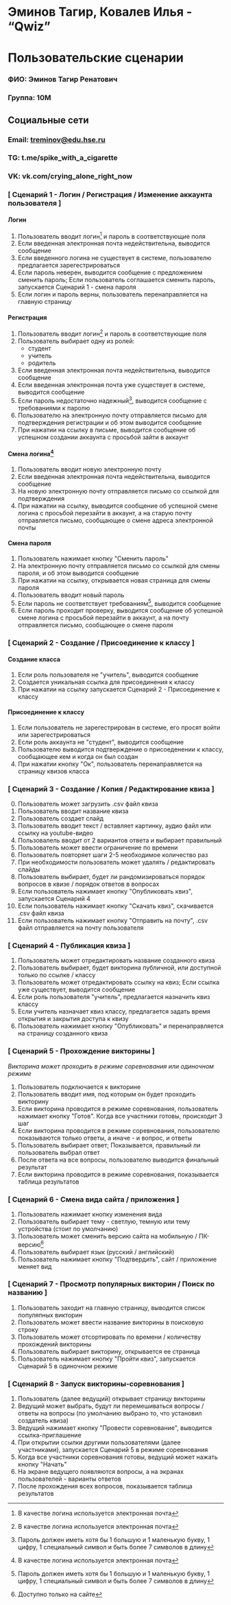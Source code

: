 # Эминов Тагир, Ковалев Илья - “Qwiz”
# Пользовательские сценарии

### ФИО:    Эминов Тагир Ренатович
### Группа:	10М

## Социальные сети
### Email:	treminov@edu.hse.ru
### TG:		t.me/spike_with_a_cigarette
### VK:		vk.com/crying_alone_right_now

### [ Сценарий 1 - Логин / Регистрация / Изменение аккаунта пользователя ]

#### Логин
1. Пользователь вводит логин[^1] и пароль в соответствующие поля
2. Если введенная электронная почта недействительна, выводится сообщение
3. Если введенного логина не существует в системе, пользователю предлагается зарегестрироваться
4. Если пароль неверен, выводится сообщение с предложением сменить пароль; Если пользователь соглашается сменить пароль, запускается Сценарий 1 - смена пароля
5. Если логин и пароль верны, пользователь перенаправляется на главную страницу

#### Регистрация
1. Пользователь вводит логин[^1] и пароль в соответствующие поля
2. Пользователь выбирает одну из ролей:
	- студент
	- учитель
	- родитель
3. Если введенная электронная почта недействительна, выводится сообщение
4. Если введенная электронная почта уже существует в системе, выводится сообщение
5. Если пароль недостаточно надежный[^2], выводится сообщение с требованиями к паролю
6. Пользователю на электронную почту отправляется письмо для подтверждения регистрации и об этом выводится сообщение
7. При нажатии на ссылку в письме, выводится сообщение об успешном создании аккаунта с просьбой зайти в аккаунт

#### Смена логина[^1]
1. Пользователь вводит новую электронную почту
2. Если введенная электронная почта недействительна, выводится сообщение
3. На новую электронную почту отправляется письмо со ссылкой для подтверждения
4. При нажатии на ссылку, выводится сообщение об успешной смене логина с просьбой перезайти в аккаунт, а на старую почту отправляется письмо, сообщающее о смене адреса электронной почты

#### Смена пароля
1. Пользователь нажимает кнопку "Сменить пароль"
2. На электронную почту отправляется письмо со ссылкой для смены пароля, и об этом выводится сообщение
3. При нажатии на ссылку, открывается новая страница для смены пароля
4. Пользователь вводит новый пароль
5. Если пароль не соответствует требованиям[^2], выводится сообщение
6. Если пароль проходит проверку, выводится сообщение об успешной смене логина с просьбой перезайти в аккаунт, а на почту отправляется письмо, сообщающее о смене пароля



### [ Сценарий 2 - Создание / Присоединение к классу ]

#### Создание класса
1. Если роль пользователя не "учитель", выводится сообщение
2. Создается уникальная ссылка для присоединения к классу
3. При нажатии на ссылку запускается Сценарий 2 - Присоединение к классу

#### Присоединение к классу
1. Если пользователь не зарегестрирован в системе, его просят войти или зарегестрироваться
2. Если роль аккаунта не "студент", выводится сообщение
3. Пользователю выводится подтверждение о присоеденении к классу, сообщающее кем и когда он был создан
4. При нажатии кнопку "Ок", пользователь перенаправляется на страницу квизов класса



### [ Сценарий 3 - Создание / Копия / Редактирование квиза ]
0. Пользователь может загрузить .csv файл квиза
1. Пользователь вводит название квиза
2. Пользователь создает слайд
3. Пользователь вводит текст / вставляет картинку, аудио файл или ссылку на youtube-видео
4. Пользовалель вводит от 2 вариантов ответа и выбирает правильный
5. Пользователь может ввести ограничение по времени
6. Пользователь повторяет шаги 2-5 необходимое количество раз
7. При необходимости пользователь может удалять / редактировать слайды
8. Пользователь выбирает, будет ли рандомизироваться порядок вопросов в квизе / порядок ответов в вопросах
9. Если пользователь нажимает кнопку "Опубликовать квиз", запускается Сценарий 4
10. Если пользователь нажимает кнопку "Скачать квиз", скачивается .csv файл квиза
11. Если пользователь нажимает кнопку "Отправить на почту", .csv файл отправляется на почту пользователя



### [ Сценарий 4 - Публикация квиза ]
1. Пользователь может отредактировать название созданного квиза
2. Пользователь выбирает, будет викторина публичной, или доступной только по ссылке / классу
3. Пользователь может отредактировать ссылку на квиз; Если ссылка уже существует, выводится сообщение
4. Если роль пользователя "учитель", предлагается назначить квиз классу
5. Если учитель назначает квиз классу, предлагается задать время открытия и закрытия доступа к квизу
6. Пользователь нажимает кнопку "Опубликовать" и перенаправляется на страницу созданного квиза



### [ Сценарий 5 - Прохождение викторины ]
*Викторина может проходить в режиме соревнования или одиночном режиме*
1. Пользователь подключается к викторине
2. Пользователь вводит имя, под которым он будет проходить викторину
3. Если викторина проводится в режиме соревнования, пользователь нажимает кнопку "Готов". Когда все участники готовы, происходит 3 шаг
4. Если викторина проводится в режиме соревнования, пользователю показываются только ответы, а иначе - и вопрос, и ответы
5. Пользователь выбирает ответ; Показывается, правильный ли пользователь выбрал ответ
6. После ответа на все вопросы, пользователю выводится финальный результат
7. Если викторина проводится в режиме соревнования, показывается таблица результатов



### [ Сценарий 6 - Смена вида сайта / приложения ]
1. Пользователь нажимает кнопку изменения вида
2. Пользователь выбирает тему - светлую, темную или тему устройства (стоит по умолчанию)
3. Пользователь может сменить версию сайта на мобильную / ПК-версию[^3]
4. Пользователь выбирает язык (русский / английский)
5. Пользователь нажимает кнопку "Подтвердить", сайт / приложение меняет вид



### [ Сценарий 7 - Просмотр популярных викторин / Поиск по названию ]
1. Пользователь заходит на главную страницу, выводится список популяпных викторин
2. Пользователь может ввести название викторины в поисковую строку
3. Пользователь может отсортировать по времени / количеству прохождений викторины
4. Пользователь выбирает викторину, открывается ее страница
5. Пользователь нажимает кнопку "Пройти квиз", запускается Сценарий 5 в одиночном режиме



### [ Сценарий 8 - Запуск викторины-соревнования ]
1. Пользователь (далее ведущий) открывает страницу викторины
2. Ведущий может выбрать, будут ли перемешиваться вопросы / ответы на вопросы (по умолчанию выбрано то, что установил создатель квиза)
3. Ведущий нажимает кнопку "Провести соревнование", выводится ссылка-приглашение
4. При открытии ссылки другими пользователями (далее участниками), запускается Сценарий 5 в режиме соревнования
5. Когда все участники соревнования готовы, ведущий может нажать кнопку "Начать"
6. На экране ведущего появляются вопросы, а на экранах пользователей - варианты ответов
7. После прохождения всех вопросов, показывается таблица результатов

[^1]: В качестве логина используется электронная почта
[^2]: Пароль должен иметь хотя бы 1 большую и 1 маленькую букву, 1 цифру, 1 специальный символ и быть более 7 символов в длину
[^3]: Доступно только на сайте
